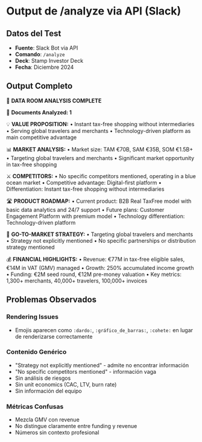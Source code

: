 # Output de /analyze via API (Slack)

## Datos del Test
- **Fuente**: Slack Bot via API
- **Comando**: `/analyze`
- **Deck**: Stamp Investor Deck
- **Fecha**: Diciembre 2024

## Output Completo

🎯 **DATA ROOM ANALYSIS COMPLETE**

📄 **Documents Analyzed: 1**

💡 **VALUE PROPOSITION:**
• Instant tax-free shopping without intermediaries
• Serving global travelers and merchants
• Technology-driven platform as main competitive advantage

📊 **MARKET ANALYSIS:**
• Market size: TAM €70B, SAM €35B, SOM €1.5B+
• Targeting global travelers and merchants
• Significant market opportunity in tax-free shopping

⚔️ **COMPETITORS:**
• No specific competitors mentioned, operating in a blue ocean market
• Competitive advantage: Digital-first platform
• Differentiation: Instant tax-free shopping without intermediaries

🛣️ **PRODUCT ROADMAP:**
• Current product: B2B Real TaxFree model with basic data analytics and 24/7 support
• Future plans: Customer Engagement Platform with premium model
• Technology differentiation: Technology-driven platform

🚀 **GO-TO-MARKET STRATEGY:**
• Targeting global travelers and merchants
• Strategy not explicitly mentioned
• No specific partnerships or distribution strategy mentioned

💰 **FINANCIAL HIGHLIGHTS:**
• Revenue: €77M in tax-free eligible sales, €14M in VAT (GMV) managed
• Growth: 250% accumulated income growth
• Funding: €2M seed round, €12M pre-money valuation
• Key metrics: 1,300+ merchants, 40,000+ travelers, 100,000+ invoices

## Problemas Observados

### Rendering Issues
- Emojis aparecen como `:dardo:`, `:gráfico_de_barras:`, `:cohete:` en lugar de renderizarse correctamente

### Contenido Genérico
- "Strategy not explicitly mentioned" - admite no encontrar información
- "No specific competitors mentioned" - información vaga
- Sin análisis de riesgos
- Sin unit economics (CAC, LTV, burn rate)
- Sin información del equipo

### Métricas Confusas
- Mezcla GMV con revenue
- No distingue claramente entre funding y revenue
- Números sin contexto profesional